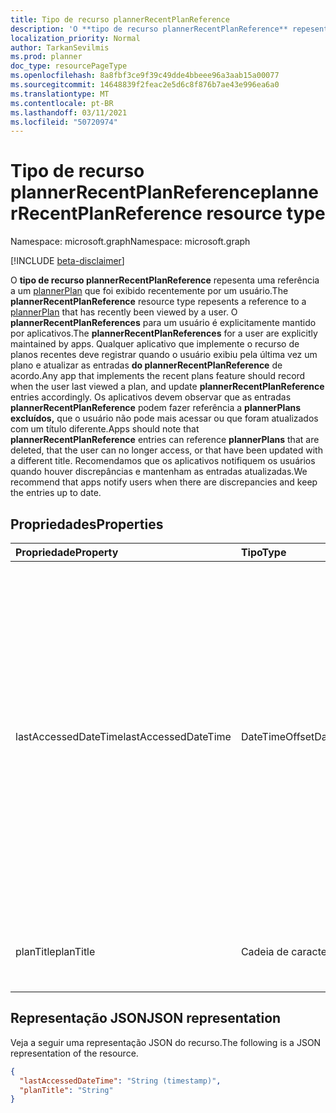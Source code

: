 ```yaml
---
title: Tipo de recurso plannerRecentPlanReference
description: 'O **tipo de recurso plannerRecentPlanReference** repesenta uma referência a um plannerPlan que foi exibido recentemente por um usuário. '
localization_priority: Normal
author: TarkanSevilmis
ms.prod: planner
doc_type: resourcePageType
ms.openlocfilehash: 8a8fbf3ce9f39c49dde4bbeee96a3aab15a00077
ms.sourcegitcommit: 14648839f2feac2e5d6c8f876b7ae43e996ea6a0
ms.translationtype: MT
ms.contentlocale: pt-BR
ms.lasthandoff: 03/11/2021
ms.locfileid: "50720974"
---
```

# <a name="plannerrecentplanreference-resource-type"></a><span data-ttu-id="23562-103">Tipo de recurso plannerRecentPlanReference</span><span class="sxs-lookup"><span data-stu-id="23562-103">plannerRecentPlanReference resource type</span></span>

<span data-ttu-id="23562-104">Namespace: microsoft.graph</span><span class="sxs-lookup"><span data-stu-id="23562-104">Namespace: microsoft.graph</span></span>

[!INCLUDE [beta-disclaimer](../../includes/beta-disclaimer.md)]

<span data-ttu-id="23562-105">O **tipo de recurso plannerRecentPlanReference** repesenta uma referência a um [plannerPlan](plannerplan.md) que foi exibido recentemente por um usuário.</span><span class="sxs-lookup"><span data-stu-id="23562-105">The **plannerRecentPlanReference** resource type repesents a reference to a [plannerPlan](plannerplan.md) that has recently been viewed by a user.</span></span> <span data-ttu-id="23562-106">O **plannerRecentPlanReferences** para um usuário é explicitamente mantido por aplicativos.</span><span class="sxs-lookup"><span data-stu-id="23562-106">The **plannerRecentPlanReferences** for a user are explicitly maintained by apps.</span></span> <span data-ttu-id="23562-107">Qualquer aplicativo que implemente o recurso de planos recentes deve registrar quando o usuário exibiu pela última vez um plano e atualizar as entradas **do plannerRecentPlanReference** de acordo.</span><span class="sxs-lookup"><span data-stu-id="23562-107">Any app that implements the recent plans feature should record when the user last viewed a plan, and update **plannerRecentPlanReference** entries accordingly.</span></span>
<span data-ttu-id="23562-108">Os aplicativos devem observar que as entradas **plannerRecentPlanReference** podem fazer referência a **plannerPlans excluídos,** que o usuário não pode mais acessar ou que foram atualizados com um título diferente.</span><span class="sxs-lookup"><span data-stu-id="23562-108">Apps should note that **plannerRecentPlanReference** entries can reference **plannerPlans** that are deleted, that the user can no longer access, or that have been updated with a different title.</span></span>
<span data-ttu-id="23562-109">Recomendamos que os aplicativos notifiquem os usuários quando houver discrepâncias e mantenham as entradas atualizadas.</span><span class="sxs-lookup"><span data-stu-id="23562-109">We recommend that apps notify users when there are discrepancies and keep the entries up to date.</span></span>

## <a name="properties"></a><span data-ttu-id="23562-110">Propriedades</span><span class="sxs-lookup"><span data-stu-id="23562-110">Properties</span></span>
| <span data-ttu-id="23562-111">Propriedade</span><span class="sxs-lookup"><span data-stu-id="23562-111">Property</span></span>     | <span data-ttu-id="23562-112">Tipo</span><span class="sxs-lookup"><span data-stu-id="23562-112">Type</span></span>   |<span data-ttu-id="23562-113">Descrição</span><span class="sxs-lookup"><span data-stu-id="23562-113">Description</span></span>|
|:---------------|:--------|:----------|
|<span data-ttu-id="23562-114">lastAccessedDateTime</span><span class="sxs-lookup"><span data-stu-id="23562-114">lastAccessedDateTime</span></span>|<span data-ttu-id="23562-115">DateTimeOffset</span><span class="sxs-lookup"><span data-stu-id="23562-115">DateTimeOffset</span></span>|<span data-ttu-id="23562-116">A data e a hora em que o plano foi exibido pela última vez pelo usuário.</span><span class="sxs-lookup"><span data-stu-id="23562-116">The date and time the plan was last viewed by the user.</span></span> <span data-ttu-id="23562-117">O tipo Timestamp representa informações de data e hora usando o formato ISO 8601 e está sempre no horário UTC.</span><span class="sxs-lookup"><span data-stu-id="23562-117">The Timestamp type represents date and time information using ISO 8601 format and is always in UTC time.</span></span> <span data-ttu-id="23562-118">Por exemplo, meia-noite UTC em 1 de janeiro de 2014 é `2014-01-01T00:00:00Z`.</span><span class="sxs-lookup"><span data-stu-id="23562-118">For example, midnight UTC on Jan 1, 2014 is `2014-01-01T00:00:00Z`.</span></span>|
|<span data-ttu-id="23562-119">planTitle</span><span class="sxs-lookup"><span data-stu-id="23562-119">planTitle</span></span>|<span data-ttu-id="23562-120">Cadeia de caracteres</span><span class="sxs-lookup"><span data-stu-id="23562-120">String</span></span>|<span data-ttu-id="23562-121">O título do plano no momento em que o usuário o exibiu.</span><span class="sxs-lookup"><span data-stu-id="23562-121">The title of the plan at the time the user viewed it.</span></span>|

## <a name="json-representation"></a><span data-ttu-id="23562-122">Representação JSON</span><span class="sxs-lookup"><span data-stu-id="23562-122">JSON representation</span></span>

<span data-ttu-id="23562-123">Veja a seguir uma representação JSON do recurso.</span><span class="sxs-lookup"><span data-stu-id="23562-123">The following is a JSON representation of the resource.</span></span>

<!-- {
  "blockType": "resource",
  "optionalProperties": [

  ],
  "@odata.type": "microsoft.graph.plannerRecentPlanReference"
}-->

```json
{
  "lastAccessedDateTime": "String (timestamp)",
  "planTitle": "String"
}

```

<!-- uuid: 8fcb5dbc-d5aa-4681-8e31-b001d5168d79
2015-10-25 14:57:30 UTC -->
<!--
{
  "type": "#page.annotation",
  "description": "plannerRecentPlanReference resource",
  "keywords": "",
  "section": "documentation",
  "tocPath": "",
  "suppressions": []
}
-->


